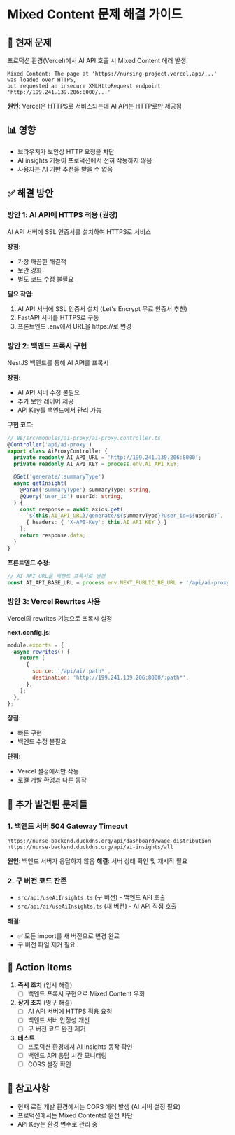 # Mixed Content 문제 해결 가이드

## 🔴 현재 문제

프로덕션 환경(Vercel)에서 AI API 호출 시 Mixed Content 에러 발생:

```
Mixed Content: The page at 'https://nursing-project.vercel.app/...' was loaded over HTTPS, 
but requested an insecure XMLHttpRequest endpoint 'http://199.241.139.206:8000/...'
```

**원인**: Vercel은 HTTPS로 서비스되는데 AI API는 HTTP로만 제공됨

## 📊 영향

- 브라우저가 보안상 HTTP 요청을 차단
- AI insights 기능이 프로덕션에서 전혀 작동하지 않음
- 사용자는 AI 기반 추천을 받을 수 없음

## ✅ 해결 방안

### 방안 1: AI API에 HTTPS 적용 (권장)
AI API 서버에 SSL 인증서를 설치하여 HTTPS로 서비스

**장점**:
- 가장 깨끔한 해결책
- 보안 강화
- 별도 코드 수정 불필요

**필요 작업**:
1. AI API 서버에 SSL 인증서 설치 (Let's Encrypt 무료 인증서 추천)
2. FastAPI 서버를 HTTPS로 구동
3. 프론트엔드 .env에서 URL을 https://로 변경

### 방안 2: 백엔드 프록시 구현
NestJS 백엔드를 통해 AI API를 프록시

**장점**:
- AI API 서버 수정 불필요
- 추가 보안 레이어 제공
- API Key를 백엔드에서 관리 가능

**구현 코드**:
```typescript
// BE/src/modules/ai-proxy/ai-proxy.controller.ts
@Controller('api/ai-proxy')
export class AiProxyController {
  private readonly AI_API_URL = 'http://199.241.139.206:8000';
  private readonly AI_API_KEY = process.env.AI_API_KEY;

  @Get('generate/:summaryType')
  async getInsight(
    @Param('summaryType') summaryType: string,
    @Query('user_id') userId: string,
  ) {
    const response = await axios.get(
      `${this.AI_API_URL}/generate/${summaryType}?user_id=${userId}`,
      { headers: { 'X-API-Key': this.AI_API_KEY } }
    );
    return response.data;
  }
}
```

**프론트엔드 수정**:
```typescript
// AI API URL을 백엔드 프록시로 변경
const AI_API_BASE_URL = process.env.NEXT_PUBLIC_BE_URL + '/api/ai-proxy';
```

### 방안 3: Vercel Rewrites 사용
Vercel의 rewrites 기능으로 프록시 설정

**next.config.js**:
```javascript
module.exports = {
  async rewrites() {
    return [
      {
        source: '/api/ai/:path*',
        destination: 'http://199.241.139.206:8000/:path*',
      },
    ];
  },
};
```

**장점**:
- 빠른 구현
- 백엔드 수정 불필요

**단점**:
- Vercel 설정에서만 작동
- 로컬 개발 환경과 다른 동작

## 🚨 추가 발견된 문제들

### 1. 백엔드 서버 504 Gateway Timeout
```
https://nurse-backend.duckdns.org/api/dashboard/wage-distribution
https://nurse-backend.duckdns.org/api/ai-insights/all
```

**원인**: 백엔드 서버가 응답하지 않음
**해결**: 서버 상태 확인 및 재시작 필요

### 2. 구 버전 코드 잔존
- `src/api/useAiInsights.ts` (구 버전) - 백엔드 API 호출
- `src/api/ai/useAiInsights.ts` (새 버전) - AI API 직접 호출

**해결**: 
- ✅ 모든 import를 새 버전으로 변경 완료
- 구 버전 파일 제거 필요

## 📝 Action Items

1. **즉시 조치** (임시 해결)
   - [ ] 백엔드 프록시 구현으로 Mixed Content 우회
   
2. **장기 조치** (영구 해결)
   - [ ] AI API 서버에 HTTPS 적용 요청
   - [ ] 백엔드 서버 안정성 개선
   - [ ] 구 버전 코드 완전 제거

3. **테스트**
   - [ ] 프로덕션 환경에서 AI insights 동작 확인
   - [ ] 백엔드 API 응답 시간 모니터링
   - [ ] CORS 설정 확인

## 📌 참고사항

- 현재 로컬 개발 환경에서는 CORS 에러 발생 (AI 서버 설정 필요)
- 프로덕션에서는 Mixed Content로 완전 차단
- API Key는 환경 변수로 관리 중